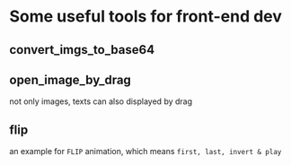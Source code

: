 # Some useful tools for front-end dev

## convert_imgs_to_base64

## open_image_by_drag

not only images, texts can also displayed by drag

## flip

an example for `FLIP` animation, which means `first, last, invert & play`
